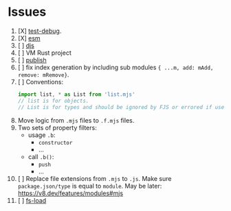 # Issues

1. [X] [test-debug](./test-debug.md).
2. [X] [esm](./esm.md)
3. [ ] [djs](./djs.md)
4. [ ] VM Rust project
5. [ ] [publish](publish.md)
6. [ ] fix index generation by including sub modules `{ ...m, add: mAdd, remove: mRemove}`.
7. [ ] Conventions:
    ```js
    import list, * as List from 'list.mjs'
    // list is for objects.
    // List is for types and should be ignored by FJS or errored if used in code.
    ```
8. Move logic from `.mjs` files to `.f.mjs` files.
9. Two sets of property filters:
   - usage `.b`:
     - `constructor`
     - ...
   - call `.b()`:
     - `push`
     - ...
10. [ ] Replace file extensions from `.mjs` to `.js`. Make sure `package.json/type` is equal to `module`. May be later: https://v8.dev/features/modules#mjs
11. [ ] [fs-load](./fs-load.md)
